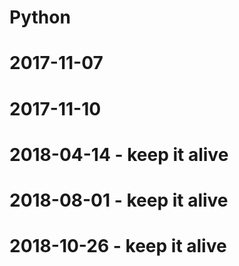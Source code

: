 # Python
# 2017-11-07
# 2017-11-10

# 2018-04-14 - keep it alive
# 2018-08-01 - keep it alive
# 2018-10-26 - keep it alive
